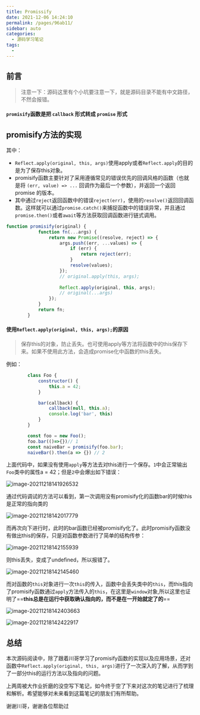 ```yaml
---
title: Promissify
date: 2021-12-06 14:24:10
permalink: /pages/96ab11/
sidebar: auto
categories:
  - 源码学习笔记
tags:
  - 
---
```

## 前言

> 注意一下：源码这里有个小坑要注意一下，就是源码目录不能有中文路径，不然会报错。

#### `promisify`函数是把 `callback` 形式转成 `promise` 形式

## promisify方法的实现

其中：

- `Reflect.apply(original, this, args)`使用apply或者`Reflect.apply`的目的是为了保存this对象。
- promisify函数主要针对了采用遵循常见的错误优先的回调风格的函数（也就是将 `(err, value) => ...` 回调作为最后一个参数），并返回一个返回 promise 的版本。
- 其中通过`reject`返回函数中的错误`reject(err)`，使用的`resolve()`返回回调函数。这样就可以通过`promise.catch()`来捕捉函数中的错误异常，并且通过`promise.then()`或者`await`等方法获取回调函数进行链式调用。

```js
function promisify(original) {
            function fn(...args) {
                return new Promise((resolve, reject) => {
                    args.push((err, ...values) => {
                        if (err) {
                            return reject(err);
                        }
                        resolve(values);
                    });
                    // original.apply(this, args);
                    
                    Reflect.apply(original, this, args);
                    // original(...args)
                });
            }
            return fn;
        }
```

#### 使用`Reflect.apply(original, this, args);`的原因

> 保存this的对象，防止丢失。也可使用apply等方法将函数中的this保存下来。如果不使用此方法，会造成promise化中函数的this丢失。

例如：

```js
        class Foo {
            constructor() {
                this.a = 42;
            }

            bar(callback) {
                callback(null, this.a);
                console.log('bar', this)
            }
        }

        const foo = new Foo();
        foo.bar(()=>{})// 1
        const naiveBar = promisify(foo.bar);
        naiveBar().then(a => {}) // 2
```

上面代码中，如果没有使用`apply`等方法去对this进行一个保存。`1`中会正常输出`Foo`类中的属性a = 42；但是`2`中会爆出如下错误：

![image-20211218141926532](https://pic-xiaocao123-1304191709.cos.ap-guangzhou.myqcloud.com/image-20211218141926532.png)

通过代码调试的方法可以看到，第一次调用没有promisify化的函数bar的时候this是正常的指向类的

![image-20211218142017779](https://pic-xiaocao123-1304191709.cos.ap-guangzhou.myqcloud.com/image-20211218142017779.png)

而再次向下进行时，此时的bar函数已经被promisify化了。此时promisify函数没有做出this的保存，只是对函数参数进行了简单的结构传参：

![image-20211218142155939](https://pic-xiaocao123-1304191709.cos.ap-guangzhou.myqcloud.com/image-20211218142155939.png)

则this丢失，变成了undefined，所以报错了。

![image-20211218142145460](https://pic-xiaocao123-1304191709.cos.ap-guangzhou.myqcloud.com/image-20211218142145460.png)

而对函数的`this`对象进行一次`this`的传入，函数中会丢失类中的`this`，而this指向了promisify函数通过`apply`方法传入的`this`，在这里是`window`对象,所以这里也证明了==**this总是在运行中获取确认指向的，而不是在一开始就定了的**==

![image-20211218142403663](https://pic-xiaocao123-1304191709.cos.ap-guangzhou.myqcloud.com/image-20211218142403663.png)

![image-20211218142422917](https://pic-xiaocao123-1304191709.cos.ap-guangzhou.myqcloud.com/image-20211218142422917.png)

## 总结

本次源码阅读中，除了跟着川哥学习了promisify函数的实现以及应用场景，还对函数中`Reflect.apply(original, this, args)`进行了一次深入的了解，从而学到了一部分this的运行方法以及指向的问题。

上两周被大作业折磨的没空写下笔记，如今终于空了下来对这次的笔记进行了梳理和解析。希望能够对未来看到这篇笔记的朋友们有所帮助。

谢谢川哥，谢谢各位帮助过
